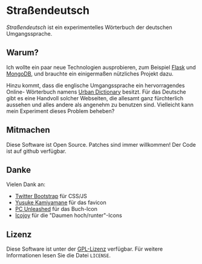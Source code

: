Straßendeutsch
==============

*Straßendeutsch* ist ein experimentelles Wörterbuch der deutschen
Umgangssprache.

Warum?
------

Ich wollte ein paar neue Technologien ausprobieren, zum Beispiel [Flask][flask]
und [MongoDB][mongodb], und brauchte ein einigermaßen nützliches Projekt dazu.

Hinzu kommt, dass die englische Umgangssprache ein hervorragendes Online-
Wörterbuch namens [Urban Dictionary][ud] besitzt. Für das Deutsche gibt es
eine Handvoll solcher Webseiten, die allesamt ganz fürchterlich aussehen und
alles andere als angenehm zu benutzen sind. Vielleicht kann mein Experiment
dieses Problem beheben?

[flask]: http://flask.pocoo.org/
[mongodb]: http://www.mongodb.org/
[ud]: http://www.urbandictionary.com/

Mitmachen
---------

Diese Software ist Open Source. Patches sind immer willkommen! Der Code ist
auf github verfügbar.

[gh-wb]: https://github.com/fwenzel/woerterbuch


Danke
-----
Vielen Dank an:

* [Twitter Bootstrap](http://twitter.github.com/bootstrap/) für CSS/JS
* [Yusuke Kamiyamane](http://p.yusukekamiyamane.com/) für das favicon
* [PC Unleashed](http://www.iconfinder.com/icondetails/62105/256/books_learn_school_study_icon)
  für das Buch-Icon
* [Icojoy](http://www.icojoy.com/) für die "Daumen hoch/runter"-Icons


Lizenz
------
Diese Software ist unter der [GPL-Lizenz][GPL] verfügbar. Für weitere
Informationen lesen Sie die Datei ``LICENSE``.

[GPL]: http://www.gnu.org/copyleft/gpl.html


